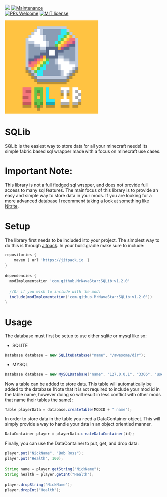 [![](https://jitpack.io/v/MrNavaStar/SQLib.svg)](https://jitpack.io/#MrNavaStar/SQLib)
[![Maintenance](https://img.shields.io/badge/Maintained%3F-yes-green.svg)](https://GitHub.com/Naereen/StrapDown.js/graphs/commit-activity)\
[![PRs Welcome](https://img.shields.io/badge/PRs-welcome-brightgreen.svg?style=flat-square)](http://makeapullrequest.com)
[![MIT license](https://img.shields.io/badge/License-MIT-blue.svg)](https://lbesson.mit-license.org/)

<img src="https://github.com/MrNavaStar/SQLib/blob/master/SQLibIcon.png" width="300" height="300">

# SQLib
SQLib is the easiest way to store data for all your minecraft needs! Its simple fabric based sql wrapper made with a focus on minecraft use cases.

# Important Note:
This library is not a full fledged sql wrapper, and does not provide full access to many sql features. 
The main focus of this library is to provide an easy and simple way to store data in your mods.
If you are looking for a more advanced database I recommend taking a look at something like [Nitrite](https://github.com/nitrite/nitrite-java).

# Setup
The library first needs to be included into your project. The simplest way to do this is through [Jitpack](https://jitpack.io/).
In your build.gradle make sure to include:

``` gradle
repositories {
    maven { url 'https://jitpack.io' }
}

dependencies {
  modImplementation 'com.github.MrNavaStar:SQLib:v1.2.0'
  
  //Or if you wish to include with the mod:
  include(modImplementation('com.github.MrNavaStar:SQLib:v1.2.0'))
}
```

# Usage
The database must first be setup to use either sqlite or mysql like so:

- SQLITE
``` java
Database database = new SQLiteDatabase("name", "/awesome/dir");
```
- MYSQL
``` java
Database database = new MySQLDatabase("name", "127.0.0.1", "3306", "username", "password");
```

Now a table can be added to store data. This table will automatically be added to the database (Note that it is not required to include your mod id in the 
table name, however doing so will result in less conflict with other mods that name their tables the same):
``` java
Table playerData = database.createTable(MODID + " name");
```
In order to store data in the table you need a DataContainer object. This will simply provide a way to handle your data in an object orientied manner.
``` java
DataContainer player = playerData.createDataContainer(id);
```
Finally, you can use the DataContainer to put, get, and drop data:

``` java
player.put("NickName", "Bob Ross");
player.put("Health", 100);

String name = player.getString("NickName");
String health = player.getInt("Health");

player.dropString("NickName");
player.dropInt("Health");
```
